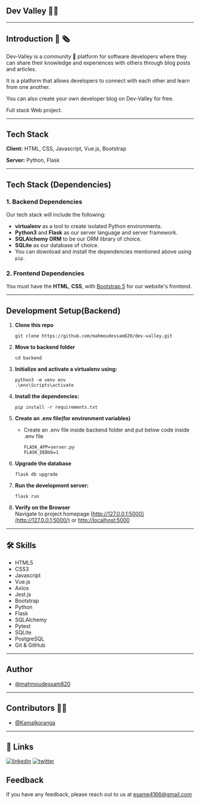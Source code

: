 ## Dev Valley 👨‍💻

---

## Introduction 📰 🗞

Dev-Valley is a community 🌱 platform for software developers where they can share their knowledge and experiences with others through blog posts and articles.

It is a platform that allows developers to connect with each other and learn from one another.

You can also create your own developer blog on Dev-Valley for free.

Full stack Web project.

<hr>

## Tech Stack

**Client:** HTML, CSS, Javascript, Vue.js, Bootstrap

**Server:** Python, Flask

<hr>

## Tech Stack (Dependencies)

### 1. Backend Dependencies

Our tech stack will include the following:

- **virtualenv** as a tool to create isolated Python environments.
- **Python3** and **Flask** as our server language and server framework.
- **SQLAlchemy ORM** to be our ORM library of choice.
- **SQLite** as our database of choice.
- You can download and install the dependencies mentioned above using `pip`.

### 2. Frontend Dependencies

You must have the **HTML**, **CSS**, with [Bootstrap 5](https://getbootstrap.com/) for our website's frontend.

<hr>

## Development Setup(Backend)

1. **Clone this repo**

   ```
   git clone https://github.com/mahmoudessam820/dev-valley.git
   ```

2. **Move to backend folder**

   ```
   cd backend
   ```

3. **Initialize and activate a virtualenv using:**

   ```
   python3 -m venv env
   .\env\Scripts\activate
   ```

4. **Install the dependencies:**

   ```
   pip install -r requirements.txt
   ```

5. **Create an .env file(for environment variables)**

   - Create an .env file inside backend folder and put below code inside .env file
     ```
     FLASK_APP=server.py
     FLASK_DEBUG=1
     ```

6. **Upgrade the database**

   ```
   flask db upgrade
   ```

7. **Run the development server:**

   ```
   flask run
   ```

8. **Verify on the Browser**<br>
   Navigate to project homepage [http://127.0.0.1:5000](http://127.0.0.1:5000/) or [http://localhost:5000](http://localhost:5000)

<hr>

## 🛠 Skills

- HTML5
- CSS3
- Javascript
- Vue.js
- Axios
- Jest.js
- Bootstrap
- Python
- Flask
- SQLAlchemy
- Pytest
- SQLite
- PostgreSQL
- Git & GitHub

<hr>

## Author

- [@mahmoudessam820](https://github.com/mahmoudessam820)

<hr>

## Contributors 👨‍💻

- [@Kamalkoranga](https://github.com/Kamalkoranga)

<hr>

## 🔗 Links

[![linkedin](https://img.shields.io/badge/linkedin-0A66C2?style=for-the-badge&logo=linkedin&logoColor=white)](https://www.linkedin.com/in/mahmoud-el-kariouny-822719149/)
[![twitter](https://img.shields.io/badge/twitter-1DA1F2?style=for-the-badge&logo=twitter&logoColor=white)](https://twitter.com/Mahmoud42275)

## Feedback

If you have any feedback, please reach out to us at esame4166@gmail.com

